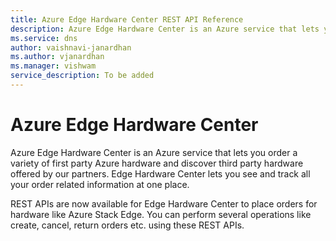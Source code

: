 ```yaml
---
title: Azure Edge Hardware Center REST API Reference
description: Azure Edge Hardware Center is an Azure service that lets you order a variety of first party Azure hardware and discover third party hardware offered by our partners.
ms.service: dns
author: vaishnavi-janardhan
ms.author: vjanardhan
ms.manager: vishwam
service_description: To be added
---
```


# Azure Edge Hardware Center

Azure Edge Hardware Center is an Azure service that lets you order a variety of first party Azure hardware and discover third party hardware offered by our partners. Edge Hardware Center lets you see and track all your order related information at one place.

 
REST APIs are now available for Edge Hardware Center to place orders for hardware like Azure Stack Edge. You can perform several operations like create, cancel, return orders etc. using these REST APIs.
